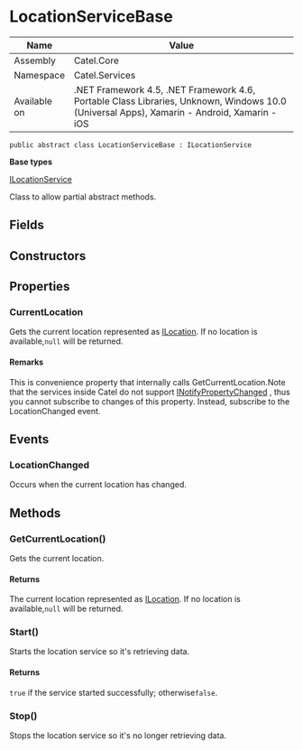 

# LocationServiceBase

Name|Value
---|---
Assembly|Catel.Core
Namespace|Catel.Services
Available on|.NET Framework 4.5, .NET Framework 4.6, Portable Class Libraries, Unknown, Windows 10.0 (Universal Apps), Xamarin - Android, Xamarin - iOS

```
public abstract class LocationServiceBase : ILocationService
```

**Base types**

[ILocationService](/Catel.Core\Catel\Services\ILocationService.md)


Class to allow partial abstract methods.



## Fields

## Constructors

## Properties

### CurrentLocation

Gets the current location represented as [ILocation](#). If no location is available,`null` will be returned.

#### Remarks

This is convenience property that internally calls GetCurrentLocation.Note that the services inside Catel do not support [INotifyPropertyChanged](#) , thus you cannot subscribe to changes of this property. Instead, subscribe to the LocationChanged event.



## Events

### LocationChanged

Occurs when the current location has changed.



## Methods

### GetCurrentLocation()

Gets the current location.

#### Returns

The current location represented as [ILocation](#). If no location is available,`null` will be returned.



### Start()

Starts the location service so it's retrieving data.

#### Returns

`true` if the service started successfully; otherwise`false`.



### Stop()

Stops the location service so it's no longer retrieving data.



